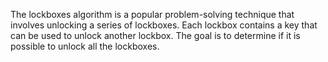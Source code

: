 The lockboxes algorithm is a popular problem-solving technique that involves unlocking a series of lockboxes. Each lockbox contains a key that can be used to unlock another lockbox. The goal is to determine if it is possible to unlock all the lockboxes.

